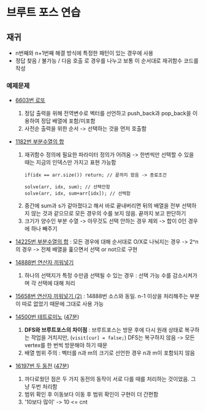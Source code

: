 # 브루트 포스 연습

## 재귀
- n번째와 n+1번째 해결 방식에 특정한 패턴이 있는 경우에 사용
- 정답 찾음 / 불가능 / 다음 호출 로 경우를 나누고 보통 이 순서대로 재귀함수 코드를 작성

### 예제문제
- [6603번 로또](https://www.acmicpc.net/problem/6603)
    1. 정답 출력을 위해 전역변수로 벡터를 선언하고 push_back과 pop_back을 이용하여 정답 배열에 포함/미포함
    2. 사전순 출력을 위한 순서 -> 선택하는 것을 먼저 호출함

- [1182번 부분수열의 합](https://www.acmicpc.net/problem/1182)
    1. 재귀함수 정의에 필요한 파라미터 정의가 어려움 -> 한번씩만 선택할 수 있을 때는 지금의 인덱스만 가지고 표현 가능함
        ```
        if(idx == arr.size()) return; // 끝까지 왔음 -> 종료조건

        solve(arr, idx, sum); // 선택안함
        solve(arr, idx, sum+arr[idx]); // 선택함
        ```
    2. 중간에 sum과 s가 같아졌다고 해서 바로 끝내버리면 뒤의 배열을 전부 선택하지 않는 것과 같으므로 모든 경우의 수를 보지 않음. 끝까지 보고 판단하기
    3. 크기가 양수인 부분 수열 -> 아무것도 선택 안하는 경우 제외 -> 합이 0인 경우에 하나 빼주기

- [14225번 부분수열의 합](https://www.acmicpc.net/problem/14225)
    : 모든 경우에 대해 순서대로 O/X로 나눠지는 경우 -> 2^n의 경우 -> 전체 배열을 훑으면서 선택 or not으로 구현

- [14888번 연산자 끼워넣기](https://www.acmicpc.net/problem/14888)
    1. 하나의 선택지가 특정 수만큼 선택될 수 있는 경우 : 선택 가능 수를 감소시켜가며 각 선택에 대해 처리

- [15658번 연산자 끼워넣기 (2)](https://www.acmicpc.net/problem/15658)
    : 14888번 소스와 동일. n-1 이상을 처리해주는 부분이 따로 없었기 때문에 그대로 사용 가능

- [14500번 테트로미노](https://www.acmicpc.net/problem/14500) ([47분](./14500.cpp))
    1. **DFS와 브루트포스의 차이점** : 브루트포스는 방문 후에 다시 원래 상태로 복구하는 작업을 거치지만, (``` visit[cur] = false; ```) DFS는 복구하지 않음 -> 모든 vertex를 한 번씩 방문해야 하기 때문
    2. 배열 범위 주의 : 벡터를 n과 m의 크기로 선언한 경우 n과 m이 포함되지 않음

- [16197번 두 동전](https://www.acmicpc.net/problem/16197) ([47분](./16197.cpp))
    1. 까다로웠던 점은 두 가지 동전의 동작이 서로 다를 때를 처리하는 것이었음. 그냥 두번 처리함
    2. 범위 확인 후 이동보다 이동 후 범위 확인이 구현이 더 간편함
    2. '10보다 많이' -> 10 <= cnt